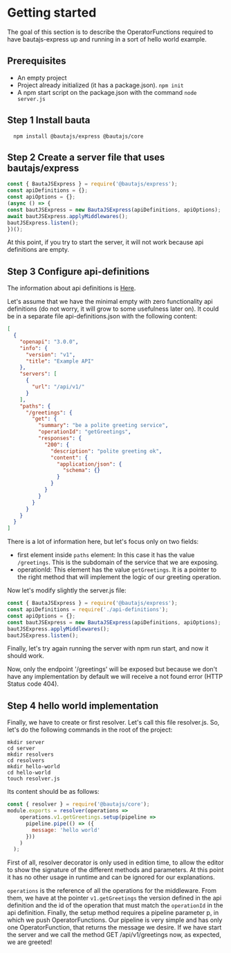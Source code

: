 # Getting started

The goal of this section is to describe the OperatorFunctions required to have bautajs-express up and running in a sort of hello world example.

## Prerequisites
- An empty project
- Project already initialized (it has a package.json). ``npm init``
- A npm start script on the package.json with the command `node server.js`

## Step 1 Install bauta

```console
  npm install @bautajs/express @bautajs/core
```

## Step 2 Create a server file that uses bautajs/express

```js
const { BautaJSExpress } = require('@bautajs/express');
const apiDefinitions = {};
const apiOptions = {};
(async () => {
const bautJSExpress = new BautaJSExpress(apiDefinitions, apiOptions);
await bautJSExpress.applyMiddlewares();
bautJSExpress.listen();
})();
```

At this point, if you try to start the server, it will not work because api definitions are empty.

## Step 3 Configure api-definitions

The information about api definitions is [Here](./docs/api-definition.md).

Let's assume that we have the minimal empty with zero functionality api definitions (do not worry, it will grow to some usefulness later on). It could be in a separate file api-definitions.json with the following content:

```json
[
  {
    "openapi": "3.0.0",
    "info": {
      "version": "v1",
      "title": "Example API"
    },
    "servers": [
      {
        "url": "/api/v1/"
      }
    ],
    "paths": {
      "/greetings": {
        "get": {
          "summary": "be a polite greeting service",
          "operationId": "getGreetings",
          "responses": {
            "200": {
              "description": "polite greeting ok",
              "content": {
                "application/json": {
                  "schema": {}
                }
              }
            }
          }
        }
      }
    }
  }
]
```

There is a lot of information here, but let's focus only on two fields:

- first element inside ```paths``` element: In this case it has the value ```/greetings```. This is the subdomain of the service that we are exposing.
- operationId: This element has the value ```getGreetings```. It is a pointer to the right method that will implement the logic of our greeting operation.

Now let's modify slightly the server.js file:

```js
const { BautaJSExpress } = require('@bautajs/express');
const apiDefinitions = require('./api-definitions');
const apiOptions = {};
const bautJSExpress = new BautaJSExpress(apiDefinitions, apiOptions);
bautJSExpress.applyMiddlewares();
bautJSExpress.listen();
```

Finally, let's try again running the server with npm run start, and now it should work.

Now, only the endpoint '/greetings' will be exposed but because we don't have any implementation by default we will receive a not found error (HTTP Status code 404).

## Step 4 hello world implementation
Finally, we have to create or first resolver. Let's call this file resolver.js. So, let's do the following commands in the root of the project:

```console
mkdir server
cd server
mkdir resolvers
cd resolvers
mkdir hello-world
cd hello-world
touch resolver.js
```

Its content should be as follows:
```js
const { resolver } = require('@bautajs/core');
module.exports = resolver(operations =>
    operations.v1.getGreetings.setup(pipeline =>
      pipeline.pipe(() => ({
        message: 'hello world'
      }))
    )
  );
```

First of all, resolver decorator is only used in edition time, to allow the editor to show the signature of the different methods and
parameters. At this point it has no other usage in runtime and can be ignored for our explanations.

`operations` is the reference of all the operations for the middleware. From them, we have at the pointer `v1.getGreetings`  the version defined in the api definition and the id of the operation that must match the `operationId` in the api definition.
Finally, the setup method requires a pipeline parameter p, in which we push OperatorFunctions. Our pipeline is very simple and has only one OperatorFunction, that returns the message we desire.
If we have start the server and we call the method GET /api/v1/greetings now, as expected, we are greeted! 